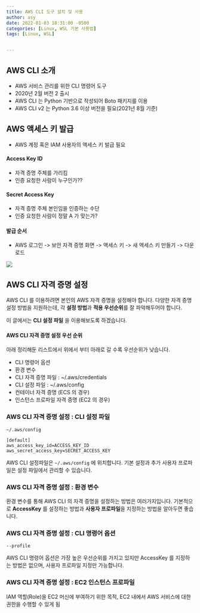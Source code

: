 ```yaml
---
title: AWS CLI 도구 설치 및 사용
author: asy
date: 2022-01-03 18:31:00 -0500
categories: [Linux, WSL 기본 사용법]
tags: [Linux, WSL]


---
```


## AWS CLI 소개

- AWS 서비스 관리를 위한 CLI 명령어 도구
- 2020년 2월 버전 2 출시
- AWS CLI 는 Python 기반으로 작성되어 Boto 패키지를 이용
- AWS CLI v2 는 Python 3.6 이상 버전을 필요(2021년 8월 기준)

## AWS 액세스 키 발급

- AWS 계정 혹은 IAM 사용자의 액세스 키 발급 필요

#### Access Key ID 

- 자격 증명 주체를 가리킴
- 인증 요청한 사람이 누구인가??

#### Secret Access Key

- 자격 증명 주체 본인임을 인증하는 수단
- 인증 요청한 사람이 정말 A 가 맞는가?

#### 발급 순서

- AWS 로그인 -> 보안 자격 증명 화면 -> 액세스 키 -> 새 액세스 키 만들기 -> 다운로드

![](C:\Users\sungyun\OneDrive\Desktop\git\GitBlog\asy0239.github.io\assets\img\aws_Access_Key_ID.png)

## AWS CLI 자격 증명 설정

AWS CLI 를 이용하려면 본인의 AWS 자격 증명을 설정해야 합니다. 다양한 자격 증명 설정 방법을 지원하는데, 각 **설정 방법**과 **적용 우선순위**를 잘 파악해두어야 합니다. 

이 글에서는 **CLI 설정 파일** 을 이용해보도록 하겠습니다.

#### AWS CLI 자격 증명 설정 우선 순위

아래  정리해둔 리스트에서 위에서 부터 아래로 갈 수록 우선순위가 낮습니다.

- CLI 명령어 옵션
- 환경 변수 
- CLI 자격 증명 파일 : ~/.aws/credentials
- CLI 설정 파일 : ~/.aws/config
- 컨테이너 자격 증명 (ECS 의 경우)
- 인스턴스 프로파일 자격 증명 (EC2 의 경우)

### AWS CLI 자격 증명 설정 : CLI 설정 파일

`~/.aws/config` 

```config
[default]
aws_access_key_id=ACCESS_KEY_ID
aws_secret_access_key=SECRET_ACCESS_KEY
```

AWS CLI 설정파일은 `~/.aws/config` 에 위치합니다. 기본 설정과 추가 사용자 프로파일은 설정 파일에서 관리할 수 있습니다.

### AWS CLI 자격 증명 설정 : 환경 변수

환경 변수를 통해 AWS CLI 의 자격 증명을 설정하는 방법은 여러가지입니다.
기본적으로 **AccessKey** 를 설정하는 방법과 **사용자 프로파일**을 지정하는 방법을 알아두면 좋습니다.

### AWS CLI 자격 증명 설정 : CLI 명령어 옵션

`--profile`

AWS CLI 명령어 옵션은 가장 높은 우선순위를 가지고 있지만 AccessKey 를 지정하는 방법은 없으며, 사용자 프로파일 지정만 가능합니다.

### AWS CLI 자격 증명 설정 : EC2 인스턴스 프로파일

IAM 역할(Role)을 EC2 머신에 부여하기 위한 목적, EC2 내에서 AWS 서비스에 대한 권한을 수행할  수 있게 됨
